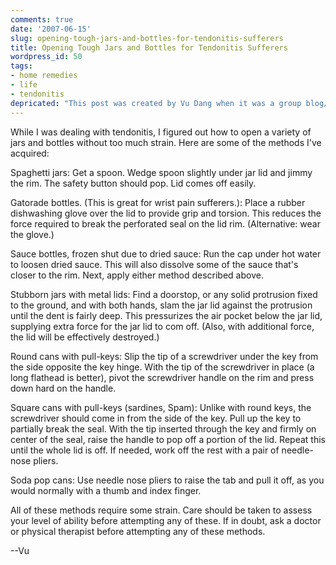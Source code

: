 ```yaml
---
comments: true
date: '2007-06-15'
slug: opening-tough-jars-and-bottles-for-tendonitis-sufferers
title: Opening Tough Jars and Bottles for Tendonitis Sufferers
wordpress_id: 50
tags:
- home remedies
- life
- tendonitis
depricated: "This post was created by Vu Dang when it was a group blog/site.  I'm now depricating all posts that aren't mine as it has become more of a personal site."
---
```


While I was dealing with tendonitis, I figured out how to open a variety of jars and bottles without too much strain. Here are some of the methods I've acquired:

Spaghetti jars:
Get a spoon. Wedge spoon slightly under jar lid and jimmy the rim. The safety button should pop. Lid comes off easily.

Gatorade bottles. (This is great for wrist pain sufferers.):
Place a rubber dishwashing glove over the lid to provide grip and torsion. This reduces the force required to break the perforated seal on the lid rim. (Alternative: wear the glove.)

Sauce bottles, frozen shut due to dried sauce:
Run the cap under hot water to loosen dried sauce. This will also dissolve some of the sauce that's closer to the rim. Next, apply either method described above.

Stubborn jars with metal lids:
Find a doorstop, or any solid protrusion fixed to the ground, and with both hands, slam the jar lid against the protrusion until the dent is fairly deep. This pressurizes the air pocket below the jar lid, supplying extra force for the jar lid to com off. (Also, with additional force, the lid will be effectively destroyed.)

Round cans with pull-keys:
Slip the tip of a screwdriver under the key from the side opposite the key hinge. With the tip of the screwdriver in place (a long flathead is better), pivot the screwdriver handle on the rim and press down hard on the handle.

Square cans with pull-keys (sardines, Spam):
Unlike with round keys, the screwdriver should come in from the side of the key. Pull up the key to partially break the seal. With the tip inserted through the key and firmly on center of the seal, raise the handle to pop off a portion of the lid. Repeat this until the whole lid is off. If needed, work off the rest with a pair of needle-nose pliers.

Soda pop cans:
Use needle nose pliers to raise the tab and pull it off, as you would normally with a thumb and index finger.

All of these methods require some strain. Care should be taken to assess your level of ability before attempting any of these. If in doubt, ask a doctor or physical therapist before attempting any of these methods.


--Vu
